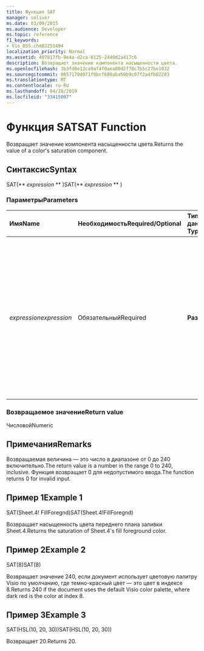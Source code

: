 ```yaml
---
title: Функция SAT
manager: soliver
ms.date: 03/09/2015
ms.audience: Developer
ms.topic: reference
f1_keywords:
- Vis_DSS.chm82251494
localization_priority: Normal
ms.assetid: 407817fb-9e4a-d2ca-6125-2440d2a417c6
description: Возвращает значение компонента насыщенности цвета.
ms.openlocfilehash: 3b3fd8e13ca9af4f0aea00d2f78c7b5c27be1932
ms.sourcegitcommit: 8657170d071f9bcf680aba50b9c07f2a4fb82283
ms.translationtype: MT
ms.contentlocale: ru-RU
ms.lasthandoff: 04/28/2019
ms.locfileid: "33415007"
---
```

# <a name="sat-function"></a><span data-ttu-id="bba07-103">Функция SAT</span><span class="sxs-lookup"><span data-stu-id="bba07-103">SAT Function</span></span>

<span data-ttu-id="bba07-104">Возвращает значение компонента насыщенности цвета.</span><span class="sxs-lookup"><span data-stu-id="bba07-104">Returns the value of a color's saturation component.</span></span> 
  
## <a name="syntax"></a><span data-ttu-id="bba07-105">Синтаксис</span><span class="sxs-lookup"><span data-stu-id="bba07-105">Syntax</span></span>

<span data-ttu-id="bba07-106">SAT(\*\* *expression* \*\* )</span><span class="sxs-lookup"><span data-stu-id="bba07-106">SAT(\*\* *expression* \*\* )</span></span> 
  
### <a name="parameters"></a><span data-ttu-id="bba07-107">Параметры</span><span class="sxs-lookup"><span data-stu-id="bba07-107">Parameters</span></span>

|<span data-ttu-id="bba07-108">**Имя**</span><span class="sxs-lookup"><span data-stu-id="bba07-108">**Name**</span></span>|<span data-ttu-id="bba07-109">**Необходимость**</span><span class="sxs-lookup"><span data-stu-id="bba07-109">**Required/Optional**</span></span>|<span data-ttu-id="bba07-110">**Тип данных**</span><span class="sxs-lookup"><span data-stu-id="bba07-110">**Data Type**</span></span>|<span data-ttu-id="bba07-111">**Описание**</span><span class="sxs-lookup"><span data-stu-id="bba07-111">**Description**</span></span>|
|:-----|:-----|:-----|:-----|
| <span data-ttu-id="bba07-112">_expression_</span><span class="sxs-lookup"><span data-stu-id="bba07-112">_expression_</span></span> <br/> |<span data-ttu-id="bba07-113">Обязательный</span><span class="sxs-lookup"><span data-stu-id="bba07-113">Required</span></span>  <br/> |<span data-ttu-id="bba07-114">**Разные**</span><span class="sxs-lookup"><span data-stu-id="bba07-114">**Varies**</span></span> <br/> |<span data-ttu-id="bba07-115">Индекс цвета в таблице цветов документа, выражение, разрешаемого в пользовательский цвет (например, RGB или HSL) или ссылка на ячейку, содержаную индекс цвета или результат цвета.</span><span class="sxs-lookup"><span data-stu-id="bba07-115">An index of a color in the document's color table, an expression that resolves to a custom color (like RGB or HSL), or a reference to a cell that contains a color index or color result.</span></span>  <br/> |
   
### <a name="return-value"></a><span data-ttu-id="bba07-116">Возвращаемое значение</span><span class="sxs-lookup"><span data-stu-id="bba07-116">Return value</span></span>

<span data-ttu-id="bba07-117">Числовой</span><span class="sxs-lookup"><span data-stu-id="bba07-117">Numeric</span></span>
  
## <a name="remarks"></a><span data-ttu-id="bba07-118">Примечания</span><span class="sxs-lookup"><span data-stu-id="bba07-118">Remarks</span></span>

<span data-ttu-id="bba07-119">Возвращаемая величина — это число в диапазоне от 0 до 240 включительно.</span><span class="sxs-lookup"><span data-stu-id="bba07-119">The return value is a number in the range 0 to 240, inclusive.</span></span> <span data-ttu-id="bba07-120">Функция возвращает 0 для недопустимого ввода.</span><span class="sxs-lookup"><span data-stu-id="bba07-120">The function returns 0 for invalid input.</span></span>
  
## <a name="example-1"></a><span data-ttu-id="bba07-121">Пример 1</span><span class="sxs-lookup"><span data-stu-id="bba07-121">Example 1</span></span>

<span data-ttu-id="bba07-122">SAT(Sheet.4! FillForegnd)</span><span class="sxs-lookup"><span data-stu-id="bba07-122">SAT(Sheet.4!FillForegnd)</span></span>
  
<span data-ttu-id="bba07-123">Возвращает насыщенность цвета переднего плана заливки Sheet.4.</span><span class="sxs-lookup"><span data-stu-id="bba07-123">Returns the saturation of Sheet.4's fill foreground color.</span></span>
  
## <a name="example-2"></a><span data-ttu-id="bba07-124">Пример 2</span><span class="sxs-lookup"><span data-stu-id="bba07-124">Example 2</span></span>

<span data-ttu-id="bba07-125">SAT(8)</span><span class="sxs-lookup"><span data-stu-id="bba07-125">SAT(8)</span></span>
  
<span data-ttu-id="bba07-126">Возвращает значение 240, если документ использует цветовую палитру Visio по умолчанию, где темно-красный цвет — это цвет в индексе 8.</span><span class="sxs-lookup"><span data-stu-id="bba07-126">Returns 240 if the document uses the default Visio color palette, where dark red is the color at index 8.</span></span>
  
## <a name="example-3"></a><span data-ttu-id="bba07-127">Пример 3</span><span class="sxs-lookup"><span data-stu-id="bba07-127">Example 3</span></span>

<span data-ttu-id="bba07-128">SAT(HSL(10, 20, 30))</span><span class="sxs-lookup"><span data-stu-id="bba07-128">SAT(HSL(10, 20, 30))</span></span>
  
<span data-ttu-id="bba07-129">Возвращает 20.</span><span class="sxs-lookup"><span data-stu-id="bba07-129">Returns 20.</span></span>
  

